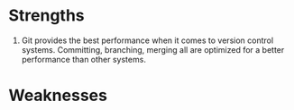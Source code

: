 # Strengths

1. Git provides the best performance when it comes to version control systems. Committing, branching, merging all are optimized for a better performance than other systems.

# Weaknesses
